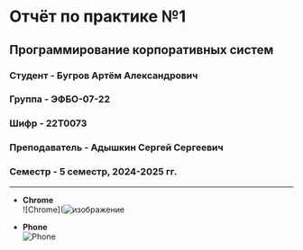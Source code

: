 # Отчёт по практике №1

## Программирование корпоративных систем

### Студент - **Бугров Артём Александрович**

### Группа - **ЭФБО-07-22**

### Шифр - **22Т0073**

### Преподаватель - **Адышкин Сергей Сергеевич**

### Семестр - 5 семестр, 2024-2025 гг.

---

- **Chrome**  
  ![Chrome](![изображение](https://github.com/user-attachments/assets/19d35bf5-9d26-4cba-aad6-c58f8e0dffdf)


- **Phone**  
  ![Phone](https://github.com/user-attachments/assets/82bade86-53d1-40f0-a76e-b90a7c900b84)
